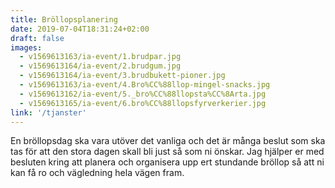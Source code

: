 ```yaml
---
title: Bröllopsplanering
date: 2019-07-04T18:31:24+02:00
draft: false
images:
  - v1569613163/ia-event/1.brudpar.jpg
  - v1569613164/ia-event/2.brudgum.jpg
  - v1569613164/ia-event/3.brudbukett-pioner.jpg
  - v1569613163/ia-event/4.Bro%CC%88llop-mingel-snacks.jpg
  - v1569613162/ia-event/5._bro%CC%88llopsta%CC%8Arta.jpg
  - v1569613165/ia-event/6.bro%CC%88llopsfyrverkerier.jpg
link: '/tjanster'
---
```


En bröllopsdag ska vara utöver det vanliga och det är många beslut som ska tas
för att den stora dagen skall bli just så som ni önskar. Jag hjälper er med
besluten kring att planera och organisera upp ert stundande bröllop så att ni
kan få ro och vägledning hela vägen fram.
